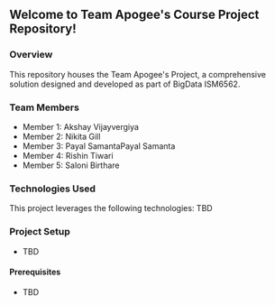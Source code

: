 
## Welcome to Team Apogee's Course Project Repository!

### Overview
This repository houses the Team Apogee's Project, a comprehensive solution designed and developed as part of BigData ISM6562.

### Team Members
- Member 1: Akshay Vijayvergiya
- Member 2: Nikita Gill
- Member 3: Payal SamantaPayal Samanta
- Member 4: Rishin Tiwari
- Member 5: Saloni Birthare

### Technologies Used
This project leverages the following technologies:
TBD

### Project Setup
- TBD

#### Prerequisites
- TBD

